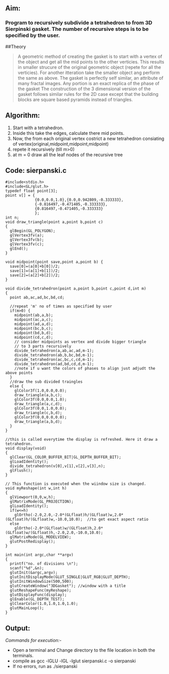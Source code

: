 ## Aim: 
### Program to recursively subdivide a tetrahedron to from 3D Sierpinski gasket. The number of recursive steps is to be specified by the user.

##Theory
> A geometric method of creating the gasket is to start with a vertex of the object and get all the mid points to the other verticies. This results in smaller strucure of the original geometric object (repete for all the verticies). For another itteration take the smaller object ang perform the same as above. The gasket is perfectly self similar, an attribute of many fractal images. Any portion is an exact replica of the phase of the gasket
> The construction of the 3 dimensional version of the gasket follows similar rules for the 2D case except that the building blocks are square based pyramids instead of triangles.

## Algorithm: 
1. Start with a tetrahedron.
2. Inside this take the edges, calculate there mid points.
3. Now, the from each original vertex costrict a new tetrahedron consiating of vertex(original,midpoint,midpoint,midpoint)
4. repete it recursively (till m>0)
6. at m = 0 draw all the leaf nodes of the recursive tree

## Code: sierpanski.c
    #include<stdio.h>
    #include<GL/glut.h>
    typedef float point[3];
    point v[] = {
                 {0.0,0.0,1.0},{0.0,0.942809,-0.333333},
                 {-0.816497,-0.471405,-0.333333},
                 {0.816497,-0.471405,-0.333333}
                 };
    int n;
    void draw_triangle(point a,point b,point c)
    {
      glBegin(GL_POLYGON);
      glVertex3fv(a);
      glVertex3fv(b);
      glVertex3fv(c);
      glEnd();
    }
    
    void midpoint(point save,point a,point b) {
      save[0]=(a[0]+b[0])/2;
      save[1]=(a[1]+b[1])/2;
      save[2]=(a[2]+b[2])/2;
    }
    
    void divide_tetrahedron(point a,point b,point c,point d,int m)
    {
      point ab,ac,ad,bc,bd,cd;
      
      //repeat 'm' no of times as specified by user
      if(m>0) {
        midpoint(ab,a,b);
        midpoint(ac,a,c);
        midpoint(ad,a,d);
        midpoint(bc,b,c);
        midpoint(bd,b,d);
        midpoint(cd,c,d);        
        // consider midpoints as vertex and divide bigger triangle 
        // to 3 parts recursively
        divide_tetrahedron(a,ab,ac,ad,m-1);	
        divide_tetrahedron(ab,b,bc,bd,m-1);
        divide_tetrahedron(ac,bc,c,cd,m-1);
        divide_tetrahedron(ad,bd,cd,d,m-1);
        //note if u want the colors of phases to align just adjudt the above points
      }
      //draw the sub divided traingles
      else {
        glColor3f(1.0,0.0,0.0);
        draw_triangle(a,b,c);
        glColor3f(0.0,0.0,1.0);
        draw_triangle(a,c,d);
        glColor3f(0.0,1.0,0.0);
        draw_triangle(c,b,d);
        glColor3f(0.0,0.0,0.0);
        draw_triangle(a,b,d);
      }
    }
    
    //this is called everytime the display is refreshed. Here it draw a tetrahedron.
    void display(void)
    {
      glClear(GL_COLOR_BUFFER_BIT|GL_DEPTH_BUFFER_BIT);
      glLoadIdentity();
      divide_tetrahedron(v[0],v[1],v[2],v[3],n);
      glFlush();
    }
    
    // This function is executed when the wiindow size is changed. 
    void myReshape(int w,int h)
    {
      glViewport(0,0,w,h);
      glMatrixMode(GL_PROJECTION);
      glLoadIdentity();
      if(w<=h)
        glOrtho(-2.0,2.0,-2.0*(GLfloat)h/(GLfloat)w,2.0*(GLfloat)h/(GLfloat)w,-10.0,10.0);	//to get exact aspect ratio
      else
        glOrtho(-2.0*(GLfloat)w/(GLfloat)h,2.0*(GLfloat)w/(GLfloat)h,-2.0,2.0,-10.0,10.0);
      glMatrixMode(GL_MODELVIEW);
      glutPostRedisplay();
    }
    
    int main(int argc,char **argv)
    {
      printf("no. of divisions \n");
      scanf("%d",&n);
      glutInit(&argc,argv);
      glutInitDisplayMode(GLUT_SINGLE|GLUT_RGB|GLUT_DEPTH);
      glutInitWindowSize(500,500);
      glutCreateWindow("3DGasket");	//window with a title
      glutReshapeFunc(myReshape);	
      glutDisplayFunc(display);
      glEnable(GL_DEPTH_TEST);
      glClearColor(1.0,1.0,1.0,1.0);
      glutMainLoop();
    }


## Output:
*Commands for execution:-*

* Open a terminal and Change directory to the file location in both the terminals.
* compile as gcc -lGLU -lGL -lglut sierpanski.c -o sierpanski
* If no errors, run as ./sierpanski



